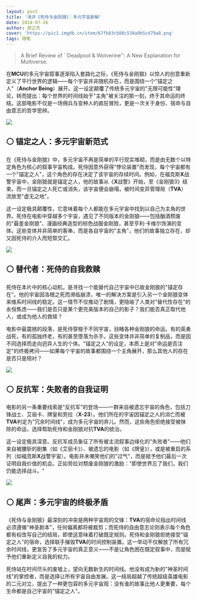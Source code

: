 ```yaml
---
layout: post
title: '浅评《死侍与金刚狼》：多元宇宙新解'
date: 2024-07-26
author: 郑之杰
cover: 'https://pic1.imgdb.cn/item/67fb83cb88c538a9b5cd79a8.png'
tags: 随笔
---
```


> A Brief Review of ``Deadpool & Wolverine'': A New Explanation for Multiverse.

在**MCU**的多元宇宙叙事逐渐陷入套路化之际，《死侍与金刚狼》以惊人的创意重新定义了平行世界的逻辑——每个宇宙并非随机存在，而是围绕一个"锚定之人"（**Anchor Being**）展开。这一设定颠覆了传统多元宇宙的"无限可能性"理论，转而提出：每个世界的时间线始于"主角"被关注的那一刻，终于其命运的终结。这部电影不仅是一场佣兵与变种人的疯狂冒险，更是一次关于身份、宿命与自由意志的哲学思辨。

![](https://pic1.imgdb.cn/item/67fb83cb88c538a9b5cd79a8.png)

## ⚪ 锚定之人：多元宇宙新范式

在《死侍与金刚狼》中，多元宇宙不再是简单的平行现实堆砌，而是由无数个以特定角色为核心的叙事宇宙构成。死侍因意外获得"悖论装置"而发现，每个宇宙都有一个"锚定之人"，这个角色的存在决定了该宇宙的存续时间。例如，在福克斯**X**战警宇宙中，金刚狼就是锚定之人，他的故事从《**X**战警》开始，至《金刚狼3》结束。而一旦锚定之人死亡或消失，该宇宙便会崩塌，被时间变异管理局（**TVA**）流放至"虚无之地"。

这一设定极具颠覆性，它意味着每个人都能在多元宇宙中找到以自己为主角的世界。死侍在电影中穿越多个宇宙，遇见了不同版本的金刚狼——包括酗酒颓废的"最差金刚狼"、漫画经典造型的棕色战服金刚狼，甚至亨利·卡维尔饰演的变体。这些变体并非简单的客串，而是各自宇宙的"主角"，他们的故事独立存在，却又因死侍的介入而短暂交汇。

![](https://pic1.imgdb.cn/item/67fb848888c538a9b5cd7bf9.png)

## ⚪ 替代者：死侍的自我救赎

死侍在本片中的核心动机，是寻找一个能替代自己宇宙中已故金刚狼的"锚定存在"。他的宇宙因洛根之死而濒临崩溃，唯一的解决方案是引入另一个金刚狼变体来维系时间线的稳定。这一情节不仅推动了剧情，更隐喻了人类对"替代性存在"的永恒焦虑——我们是否只是某个更完美版本的自己的影子？我们能否真正取代他人，或成为他人的救赎？

电影中最震撼的段落，是死侍穿梭于不同宇宙，目睹各种金刚狼的命运。有的英勇战死，有的孤独终老，有的甚至堕落为杀手。这些变体并非简单的复制品，而是因不同选择而走向迥异人生的个体。"锚定之人"的设定，本质上是对"命运是否注定"的终极拷问——如果每个宇宙的故事都围绕一个主角展开，那么其他人的存在是否只是陪衬？

![](https://pic1.imgdb.cn/item/67fb845d88c538a9b5cd7b68.png)

## ⚪ 反抗军：失败者的自我证明

电影的另一条重要线索是"反抗军"的登场——一群来自被遗忘宇宙的角色，包括刀锋战士、艾丽卡、牌皇和劳拉（**X-23**）。他们所在的宇宙因锚定之人的消亡而被**TVA**判定为"冗余时间线"，成为多元宇宙的弃儿。然而，这些角色拒绝接受被抹除的命运，选择帮助死侍和金刚狼对抗**TVA**的统治。

这一设定极具深意。反抗军成员象征了所有被主流叙事边缘化的"失败者"——他们来自被腰斩的剧集（如《艾丽卡》）、被遗忘的电影（如《牌皇》），或是被重启的系列（如福克斯**X**战警宇宙）。电影并未嘲笑他们的"过气"，而是赋予他们最后一次证明自我价值的机会。正如劳拉对颓废金刚狼的激励："即使世界忘了我们，我们仍能选择战斗。"

![](https://pic1.imgdb.cn/item/67fb840c88c538a9b5cd7a69.png)

## ⚪ 尾声：多元宇宙的终极矛盾

《死侍与金刚狼》最深刻的冲突是两种宇宙观的交锋：**TVA**的宿命论指出时间线必须遵循"神圣剧本"，任何偏离都将被裁剪；而死侍的自由意志论则表示每个角色都有权改写自己的结局，即使这意味着打破既定规则。死侍和金刚狼拒绝接受"锚定之人"的宿命，选择联手摧毁**TVA**的时间控制装置。这一举动不仅解放了所有冗余时间线，更宣告了多元宇宙的真正意义——不是让角色困在既定叙事中，而是赋予他们重新定义自我的权力。

死侍站在时间尽头的废墟上，望向无数新生的时间线。他没有成为新的"神圣时间线"的掌控者，而是选择让所有宇宙自由发展。这一结局超越了传统超级英雄电影的二元对立，提出了一种更包容的多元宇宙观：没有谁的故事比他人更重要，每个生命都是自己宇宙的"锚定之人"。